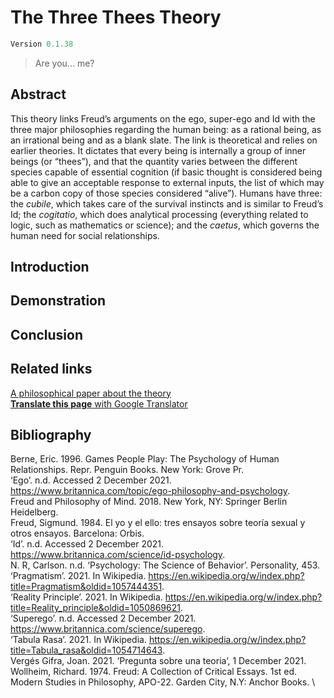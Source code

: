 # The Three Thees Theory
```javascript
Version 0.1.38
```

> Are you... me?

## Abstract
This theory links Freud’s arguments on the ego, super-ego and Id with the three major philosophies regarding the human being: as a rational being, as an irrational being and as a blank slate. The link is theoretical and relies on earlier theories. It dictates that every being is internally a group of inner beings (or “thees”), and that the quantity varies between the different species capable of essential cognition (if basic thought is considered being able to give an acceptable response to external inputs, the list of which may be a carbon copy of those species considered “alive”). Humans have three: the *cubile*, which takes care of the survival instincts and is similar to Freud’s Id; the *cogitatio*, which does analytical processing (everything related to logic, such as mathematics or science); and the *caetus*, which governs the human need for social relationships. 
## Introduction
## Demonstration
## Conclusion
## Related links
[A philosophical paper about the theory](https://docs.google.com/document/d/e/2PACX-1vQCznKxfPdyESc4YnEXyCYN2ePrJLeuVSEs20pluOYvVzSAQIu7mylFlWoj-244WsBk1xI2sfUWseNA/pub)\
[**Translate this page** with Google Translator](https://biblio-peiphy-xyz.translate.goog/three-thee?_x_tr_sl=en&_x_tr_tl=ca&_x_tr_hl=ca)
## Bibliography
Berne, Eric. 1996. Games People Play: The Psychology of Human Relationships. Repr. Penguin Books. New York: Grove Pr.\
‘Ego’. n.d. Accessed 2 December 2021. https://www.britannica.com/topic/ego-philosophy-and-psychology. \
Freud and Philosophy of Mind. 2018. New York, NY: Springer Berlin Heidelberg.\
Freud, Sigmund. 1984. El yo y el ello: tres ensayos sobre teoría sexual y otros ensayos. Barcelona: Orbis.\
‘Id’. n.d. Accessed 2 December 2021. https://www.britannica.com/science/id-psychology. \
N. R, Carlson. n.d. ‘Psychology: The Science of Behavior’. Personality, 453.\
‘Pragmatism’. 2021. In Wikipedia. https://en.wikipedia.org/w/index.php?title=Pragmatism&oldid=1057444351. \
‘Reality Principle’. 2021. In Wikipedia. https://en.wikipedia.org/w/index.php?title=Reality_principle&oldid=1050869621. \
‘Superego’. n.d. Accessed 2 December 2021. https://www.britannica.com/science/superego. \
‘Tabula Rasa’. 2021. In Wikipedia. https://en.wikipedia.org/w/index.php?title=Tabula_rasa&oldid=1054714643. \
Vergés Gifra, Joan. 2021. ‘Pregunta sobre una teoria’, 1 December 2021. \
Wollheim, Richard. 1974. Freud: A Collection of Critical Essays. 1st ed. Modern Studies in Philosophy, APO-22. Garden City, N.Y: Anchor Books. \
